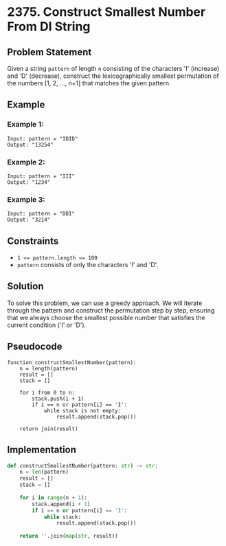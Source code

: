 # 2375. Construct Smallest Number From DI String

## Problem Statement

Given a string `pattern` of length `n` consisting of the characters 'I' (increase) and 'D' (decrease), construct the lexicographically smallest permutation of the numbers [1, 2, ..., n+1] that matches the given pattern.

## Example

### Example 1:
```
Input: pattern = "IDID"
Output: "13254"
```

### Example 2:
```
Input: pattern = "III"
Output: "1234"
```

### Example 3:
```
Input: pattern = "DDI"
Output: "3214"
```

## Constraints

- `1 <= pattern.length <= 100`
- `pattern` consists of only the characters 'I' and 'D'.

## Solution

To solve this problem, we can use a greedy approach. We will iterate through the pattern and construct the permutation step by step, ensuring that we always choose the smallest possible number that satisfies the current condition ('I' or 'D').

## Pseudocode

```
function constructSmallestNumber(pattern):
    n = length(pattern)
    result = []
    stack = []
    
    for i from 0 to n:
        stack.push(i + 1)
        if i == n or pattern[i] == 'I':
            while stack is not empty:
                result.append(stack.pop())
    
    return join(result)
```

## Implementation

```python
def constructSmallestNumber(pattern: str) -> str:
    n = len(pattern)
    result = []
    stack = []
    
    for i in range(n + 1):
        stack.append(i + 1)
        if i == n or pattern[i] == 'I':
            while stack:
                result.append(stack.pop())
    
    return ''.join(map(str, result))
```